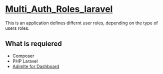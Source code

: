 # [Multi_Auth_Roles_laravel](https://github.com/bugemarvin/Multi_Auth_Roles_Laravel)

This is an application defines differnt user roles, depending on the type of users roles.



## What is requiered

* Composer
* PHP Laravel
* [Adimlte for Dashboard](https://github.com/ColorlibHQ/AdminLTE/releases)
